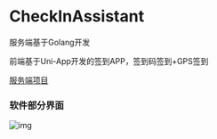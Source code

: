 # CheckInAssistant

服务端基于Golang开发

前端基于Uni-App开发的签到APP，签到码签到+GPS签到

[服务端项目](https://github.com/yqchilde/checkInAssistant)

### 软件部分界面
![img](https://ae01.alicdn.com/kf/H01e5ad07b59a4af6b16ebbf81f5dfd77I.png)
